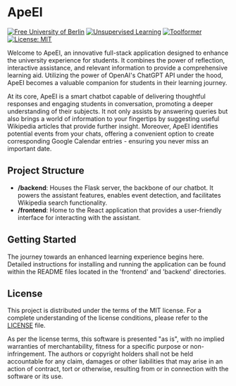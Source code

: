 # ApeEI

[![Free University of Berlin](https://img.shields.io/badge/University-Free%20University%20of%20Berlin-blue)](https://www.fu-berlin.de/)
[![Unsupervised Learning](https://img.shields.io/badge/Method-Unsupervised%20Learning-green)](https://en.wikipedia.org/wiki/Unsupervised_learning)
[![Toolformer](https://img.shields.io/badge/Framework-Toolformer-orange)](https://arxiv.org/abs/2302.04761)
[![License: MIT](https://img.shields.io/badge/License-MIT-yellow.svg)](https://opensource.org/licenses/MIT)

Welcome to ApeEI, an innovative full-stack application designed to enhance the university experience for students. It combines the power of reflection, interactive assistance, and relevant information to provide a comprehensive learning aid. Utilizing the power of OpenAI's ChatGPT API under the hood, ApeEI becomes a valuable companion for students in their learning journey.

At its core, ApeEI is a smart chatbot capable of delivering thoughtful responses and engaging students in conversation, promoting a deeper understanding of their subjects. It not only assists by answering queries but also brings a world of information to your fingertips by suggesting useful Wikipedia articles that provide further insight. Moreover, ApeEI identifies potential events from your chats, offering a convenient option to create corresponding Google Calendar entries - ensuring you never miss an important date.

## Project Structure

- **/backend**: Houses the Flask server, the backbone of our chatbot. It powers the assistant features, enables event detection, and facilitates Wikipedia search functionality.
- **/frontend**: Home to the React application that provides a user-friendly interface for interacting with the assistant.

## Getting Started

The journey towards an enhanced learning experience begins here. Detailed instructions for installing and running the application can be found within the README files located in the 'frontend' and 'backend' directories.

## License

This project is distributed under the terms of the MIT license. For a complete understanding of the license conditions, please refer to the [LICENSE](LICENSE) file.

As per the license terms, this software is presented "as is", with no implied warranties of merchantability, fitness for a specific purpose or non-infringement. The authors or copyright holders shall not be held accountable for any claim, damages or other liabilities that may arise in an action of contract, tort or otherwise, resulting from or in connection with the software or its use.
